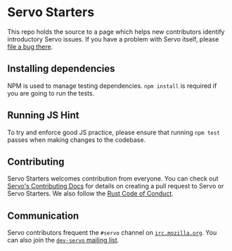 # Servo Starters

This repo holds the source to a page which helps new contributors identify
introductory Servo issues. If you have a problem with Servo itself, please
[file a bug there](https://github.com/servo/servo/issues/new).

## Installing dependencies

NPM is used to manage testing dependencies. `npm install` is required if you
are going to run the tests.

## Running JS Hint

To try and enforce good JS practice, please ensure that running `npm test`
passes when making changes to the codebase.

## Contributing

Servo Starters welcomes contribution from everyone. You can check out
[Servo's Contributing Docs](https://github.com/servo/servo/blob/master/CONTRIBUTING.md) for details on creating a
pull request to Servo or Servo Starters.  We also follow the
[Rust Code of Conduct](https://www.rust-lang.org/conduct.html).

## Communication

Servo contributors frequent the `#servo` channel on [`irc.mozilla.org`](https://wiki.mozilla.org/IRC).
You can also join the [`dev-servo` mailing list](https://lists.mozilla.org/listinfo/dev-servo).
